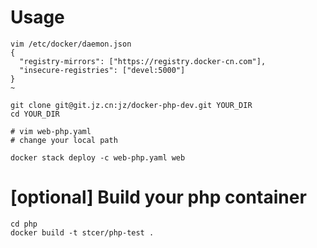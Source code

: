 # Usage
```
vim /etc/docker/daemon.json 
{
  "registry-mirrors": ["https://registry.docker-cn.com"],
  "insecure-registries": ["devel:5000"]
}
~    

git clone git@git.jz.cn:jz/docker-php-dev.git YOUR_DIR
cd YOUR_DIR

# vim web-php.yaml 
# change your local path

docker stack deploy -c web-php.yaml web
```

# [optional] Build your php container
```
cd php
docker build -t stcer/php-test .
```
